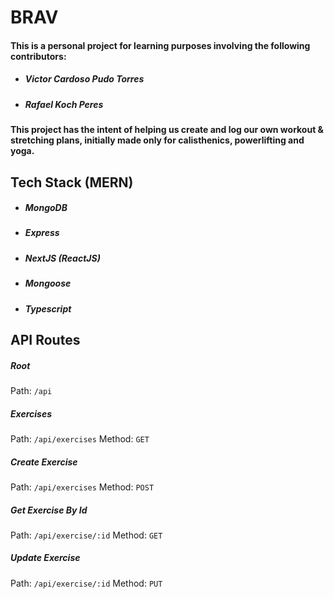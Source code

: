 # BRAV
#### This is a personal project for learning purposes involving the following contributors:
- ##### Victor Cardoso Pudo Torres
- ##### Rafael Koch Peres

#### This project has the intent of helping us create and log our own workout & stretching plans, initially made only for calisthenics, powerlifting and yoga.

## Tech Stack (MERN)
- ##### MongoDB
- ##### Express
- ##### NextJS (ReactJS)
- ##### Mongoose
- ##### Typescript

## API Routes
##### Root
Path: `/api`

##### Exercises
Path: `/api/exercises`
Method: `GET`

##### Create Exercise
Path: `/api/exercises`
Method: `POST`

##### Get Exercise By Id
Path: `/api/exercise/:id`
Method: `GET`

##### Update Exercise
Path: `/api/exercise/:id`
Method: `PUT`

